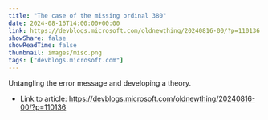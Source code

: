 ```yaml
---
title: "The case of the missing ordinal 380"
date: 2024-08-16T14:00:00+00:00
link: https://devblogs.microsoft.com/oldnewthing/20240816-00/?p=110136
showShare: false
showReadTime: false
thumbnail: images/misc.png
tags: ["devblogs.microsoft.com"]
---
```

Untangling the error message and developing a theory.

- Link to article: https://devblogs.microsoft.com/oldnewthing/20240816-00/?p=110136